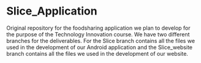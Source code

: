 # Slice_Application
Original repository for the foodsharing application we plan to develop for the purpose of the Technology Innovation course.
We have two different branches for the deliverables. For the Slice branch contains all the files we used in the development of our Android application and the Slice_website branch contains all the files we used in the development of our website.
